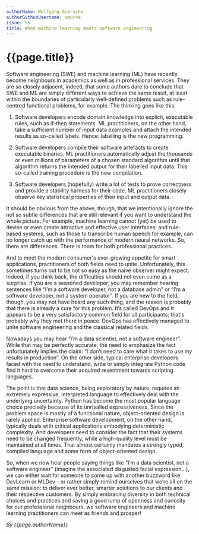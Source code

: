 ```yaml
---
authorName: Wolfgang Giersche
authorGithubUsername: smurve
issue: 55
title: When machine learning meets software engineering
---
```

# {{page.title}}

Software engineering (SWE) and machine learning (ML) have recently become neighbours in academics as well as in professional services. They are so closely adjacent, indeed, that some authors dare to conclude that SWE and ML are simply different ways to achieve the same result, at least within the boundaries of particularly well-defined problems such as rule-centred functional problems, for example. The thinking goes like this:

1.	Software developers encode domain knowledge into explicit, executable rules, such as if-then statements. ML practitioners, on the other hand, take a sufficient number of input data examples and attach the intended results as so-called labels. Hence: labelling is the new programming.

2.	Software developers compile their software artefacts to create executable binaries. ML practitioners automatically adjust the thousands or even millions of parameters of a chosen standard algorithm until that algorithm returns the intended output for their labelled input data. This so-called training procedure is the new compilation.

3.	Software developers (hopefully) write a lot of tests to prove correctness and provide a stability harness for their code. ML practitioners closely observe key statistical properties of their input and output data.

It should be obvious from the above, though, that we intentionally ignore the not so subtle differences that are still relevant if you want to understand the whole picture. For example, machine learning cannot (yet) be used to devise or even create attractive and effective user interfaces; and rule-based systems, such as those to transcribe human speech for example, can no longer catch up with the performance of modern neural networks. So, there are differences. There is room for both professional practices. 

And to meet the modern consumer's ever-growing appetite for smart applications, practitioners of both fields need to unite. Unfortunately, this sometimes turns out to be not so easy as the naive observer might expect. Indeed, if you think back, the difficulties should not even come as a surprise. If you are a seasoned developer, you may remember hearing sentences like “I’m a software developer, not a database admin” or “I’m a software developer, not a system operator”. If you are new to the field, though, you may not have heard any such thing, and the reason is probably that there is already a cure for this problem. It’s called DevOps and it appears to be a very satisfactory common field for all participants; that's probably why they met there in peace. DevOps has effectively managed to unite software engineering and the classical related fields. 

Nowadays you may hear “I’m a data scientist, not a software engineer”. While that may be perfectly accurate, the need to emphasize the fact unfortunately implies the claim: “I don’t need to care what it takes to use my results in production”. On the other side, typical enterprise developers faced with the need to understand, write or simply integrate Python code find it hard to overcome their acquired resentment towards scripting languages. 

The point is that data science, being exploratory by nature, requires an extremely expressive, interpreted language to effectively deal with the underlying uncertainty. Python has become the most popular language choice precisely because of its unrivalled expressiveness. Since the problem space is mostly of a functional nature, object-oriented design is rarely applied.
Enterprise software development, on the other hand, typically deals with critical applications embodying deterministic complexity. And developers need to consider the fact that their systems need to be changed frequently, while a high-quality level must be maintained at all times. That almost certainly mandates a strongly typed, compiled language and some form of object-oriented design.

So, when we now hear people saying things like “I’m a data scientist, not a software engineer” (imagine the associated disgusted facial expression...), we can either wait for someone to come up with another buzzword like DevLearn or MLDev - or rather simply remind ourselves that we’re all on the same mission: to deliver ever better, smarter solutions to our clients and their respective customers. By simply embracing diversity in both technical choices and practices and saving a good lump of openness and curiosity for our professional neighbours, we software engineers and machine learning practitioners can meet as friends and prosper!


*By {{page.authorName}}*

